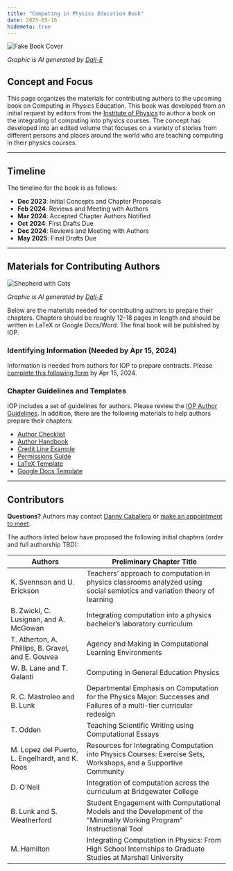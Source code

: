 ```yaml
---
title: "Computing in Physics Education Book"
date: 2025-05-16
hidemeta: true
---
```


![Fake Book Cover](/img/IOP/cover.png)

*Graphic is AI generated by [Dall-E](https://openai.com/dall-e/)*

## Concept and Focus

This page organizes the materials for contributing authors to the upcoming book on Computing in Physics Education. This book was developed from an initial request by editors from the [Institute of Physics](https://iopscience.iop.org/) to author a book on the integrating of computing into physics courses. The concept has developed into an edited volume that focuses on a variety of stories from different persons and places around the world who are teaching computing in their physics courses.

---

## Timeline

The timeline for the book is as follows:

- **Dec 2023**: Initial Concepts and Chapter Proposals
- **Feb 2024**: Reviews and Meeting with Authors
- **Mar 2024**: Accepted Chapter Authors Notified
- **Oct 2024**: First Drafts Due
- **Dec 2024**: Reviews and Meeting with Authors
- **May 2025**: Final Drafts Due

---

## Materials for Contributing Authors

![Shepherd with Cats](/img/IOP/cats.png)

*Graphic is AI generated by [Dall-E](https://openai.com/dall-e/)*

Below are the materials needed for contributing authors to prepare their chapters. Chapters should be roughly 12-18 pages in length and should be written in LaTeX or Google Docs/Word. The final book will be published by IOP.

### Identifying Information (Needed by Apr 15, 2024)

Information is needed from authors for IOP to prepare contracts. Please [complete this following form](https://docs.google.com/spreadsheets/d/1C5QJ8VfeEADaeuqTEH_NSmtb6U4PLRLG6RlRyOiPN1g/edit#gid=1632730539) by Apr 15, 2024.

### Chapter Guidelines and Templates

IOP includes a set of guidelines for authors. Please review the [IOP Author Guidelines](https://publishingsupport.iopscience.iop.org/publishing-support/authors/authoring-for-journals/). In addition, there are the following materials to help authors prepare their chapters:

* [Author Checklist](https://drive.google.com/file/d/1XxYCUiae8r67KSA-N-1xq4O4yYmWJX0L/view?usp=drive_link)
* [Author Handbook](https://drive.google.com/file/d/1cIPrbX0VGr0_jJ3jx6s2SOys3Jdi0b-u/view?usp=drive_link)
* [Credit Line Example](https://drive.google.com/file/d/1yixyFbHjryHZ4uJZ4Xl1xcJrtwFpdBiW/view?usp=drive_link)
* [Permissions Guide](https://drive.google.com/file/d/1kU_j8OOIMamRZTuEiODT6enykYpCo4KO/view?usp=drive_link)
* [LaTeX Template](https://drive.google.com/file/d/1VMgrbfndy5yOh_6omCy0z3o9cmAu22cy/view?usp=drive_link)
* [Google Docs Template](https://docs.google.com/document/d/11mcN3I0lJ8Nos7yh1Bf_JY_nbuBCC58uPByW2DlQGjU/edit#heading=h.gjdgxs)

---

## Contributors

**Questions?** Authors may contact [Danny Caballero](mailto:caball14@msu.edu) or [make an appointment to meet](https://cal.com/dannycaballero/iop-book).

The authors listed below have proposed the following initial chapters (order and full authorship TBD):

| **Authors** | **Preliminary Chapter Title** |
| --- | --- |
| K. Svennson and U. Erickson | Teachers’ approach to computation in physics classrooms analyzed using social semiotics and variation theory of learning |
| B. Zwickl, C. Lusignan, and A. McGowan | Integrating computation into a physics bachelor’s laboratory curriculum |
| T. Atherton, A. Phillips, B. Gravel, and E. Gouvea | Agency and Making in Computational Learning Environments |
| W. B. Lane and T. Galanti | Computing in General Education Physics |
| R. C. Mastroleo and B. Lunk | Departmental Emphasis on Computation for the Physics Major: Successes and Failures of a multi-tier curricular redesign |
| T. Odden | Teaching Scientific Writing using Computational Essays |
| M. Lopez del Puerto, L. Engelhardt, and K. Roos | Resources for Integrating Computation into Physics Courses: Exercise Sets, Workshops, and a Supportive Community |
| D. O'Neil | Integration of computation across the curriculum at Bridgewater College |
| B. Lunk and S. Weatherford | Student Engagement with Computational Models and the Development of the "Minimally Working Program" Instructional Tool |
| M. Hamilton | Integrating Computation in Physics: From High School Internships to Graduate Studies at Marshall University |